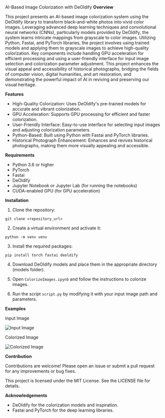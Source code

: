 AI-Based Image Colorization with DeOldify
**Overview**

This project presents an AI-based image colorization system using the DeOldify library to transform black-and-white photos into vivid color images. Leveraging advanced deep learning techniques and convolutional neural networks (CNNs), particularly models provided by DeOldify, the system learns intricate mappings from grayscale to color images. Utilizing Python, Fastai, and PyTorch libraries, the project involves using trained models and applying them to grayscale images to achieve high-quality colorization. Key components include handling GPU acceleration for efficient processing and using a user-friendly interface for input image selection and colorization parameter adjustment. This project enhances the visual appeal and accessibility of historical photographs, bridging the fields of computer vision, digital humanities, and art restoration, and demonstrating the powerful impact of AI in reviving and preserving our visual heritage.

**Features**

- High-Quality Colorization: Uses DeOldify's pre-trained models for accurate and vibrant colorization.
- GPU Acceleration: Supports GPU processing for efficient and faster colorization.
- User-Friendly Interface: Easy-to-use interface for selecting input images and adjusting colorization parameters.
- Python-Based: Built using Python with Fastai and PyTorch libraries.
- Historical Photograph Enhancement: Enhances and revives historical photographs, making them more visually appealing and accessible.

**Requirements**

- Python 3.6 or higher
- PyTorch
- Fastai
- DeOldify
- Jupyter Notebook or Jupyter Lab (for running the notebooks)
- CUDA-enabled GPU (for GPU acceleration)

**Installation**

1. Clone the repository:

```shell
git clone <repository_url>
```

2. Create a virtual environment and activate it:

```shell
python -m venv venv
```

3. Install the required packages:

```shell
pip install torch fastai deoldify
```

4. Download DeOldify models and place them in the appropriate directory (models folder).

5. Open `ColorizeImages.ipynb` and follow the instructions to colorize images.

6. Run the script `script.py` by modifying it with your input image path and parameters.

**Examples**

Input Image

![Input Image](path/to/input_image.jpg)

Colorized Image

![Colorized Image](path/to/colorized_image.jpg)

**Contribution**

Contributions are welcome! Please open an issue or submit a pull request for any improvements or bug fixes.

This project is licensed under the MIT License. See the LICENSE file for details.

**Acknowledgements**

- DeOldify for the colorization models and inspiration.
- Fastai and PyTorch for the deep learning libraries.